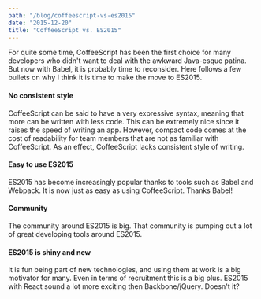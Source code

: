 ```yaml
---
path: "/blog/coffeescript-vs-es2015"
date: "2015-12-20"
title: "CoffeeScript vs. ES2015"
---
```


For quite some time, CoffeeScript has been the first choice for many developers who didn't want to deal with the awkward Java-esque patina. But now with Babel, it is probably time to reconsider. Here follows a few bullets on why I think it is time to make the move to ES2015.

#### No consistent style
CoffeeScript can be said to have a very expressive syntax, meaning that more can be written with less code. This can be extremely nice since it raises the speed of writing an app. However, compact code comes at the cost of readability for team members that are not as familiar with CoffeeScript. As an effect, CoffeeScript lacks consistent style of writing.

#### Easy to use ES2015
ES2015 has become increasingly popular thanks to tools such as Babel and Webpack. It is now just as easy as using CoffeeScript. Thanks Babel!

#### Community
The community around ES2015 is big. That community is pumping out a lot of great developing tools around ES2015.

#### ES2015 is shiny and new
It is fun being part of new technologies, and using them at work is a big motivator for many. Even in terms of recruitment this is a big plus. ES2015 with React sound a lot more exciting then Backbone/jQuery. Doesn't it?